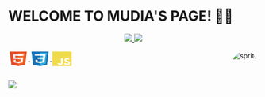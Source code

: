 # WELCOME TO MUDIA'S PAGE! 👋🏾

<div align="center">
  <a href="https://github.com/MudiaUON">
  <img height="180em" src="https://github-readme-stats.vercel.app/api?username=MudiaUON&show_icons=true&theme=dracula&include_all_commits=true&count_private=true"/>
  <img height="180em" src="https://github-readme-stats.vercel.app/api/top-langs/?username=MudiaUON&layout=compact&langs_count=7&theme=dracula"/>
</div>
<div style="display: inline_block"><br>
  <img align="center" alt="Rafa-HTML" height="30" width="40" src="https://raw.githubusercontent.com/devicons/devicon/master/icons/html5/html5-original.svg">
  <img align="center" alt="Rafa-CSS" height="30" width="40" src="https://raw.githubusercontent.com/devicons/devicon/master/icons/css3/css3-original.svg">
    <img align="center" alt="Rafa-Js" height="30" width="40" src="https://raw.githubusercontent.com/devicons/devicon/master/icons/javascript/javascript-plain.svg">
    
  <img align="right" alt="sprite" height="150" style="border-radius:50px;" src="https://static.wikia.nocookie.net/finalfantasy/images/b/b7/FFXIV_Main_Scenario_Quest_Icon.png/revision/latest/scale-to-width-down/174?cb=20210415062031">
</div>

  ##
 
<div> 
  <a href="https://www.linkedin.com/in/mudia-osagie-778b46232/" target="_blank"><img src="https://img.shields.io/badge/-LinkedIn-%230077B5?style=for-the-badge&logo=linkedin&logoColor=white" target="_blank"></a> 
</div>
